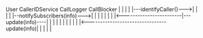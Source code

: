 User          CallerIDService           CallLogger           CallBlocker
 |                 |                         |                   |
 |---identifyCaller()--->|                   |                   |
 |                 |--notifySubscribers(info)--->|                   |
 |                 |                         |                   |
 |                 |<------------------------|---update(info)----|
 |                 |                         |                   |
 |                 |                         |                   |
 |                 |<--------------------------------update(info)|
 |                 |                         |                   |
